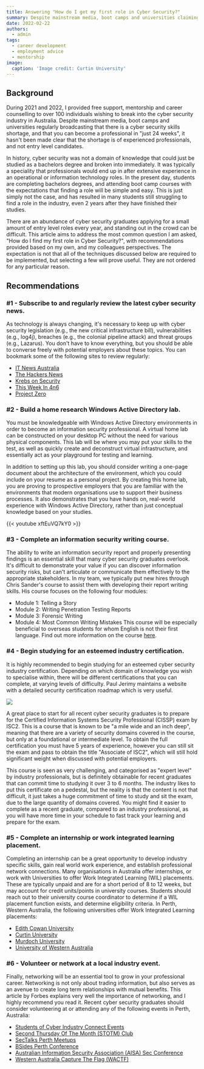 ```yaml
---
title: Answering "How do I get my first role in Cyber Security?"
summary: Despite mainstream media, boot camps and universities claiming there is a cyber security skills shortage, and that you can become a professional "in just 24 weeks", it hasn't been made clear that the shortage is of experienced professionals, and not entry level candidates. This creates a "chicken and the egg" scenario, as individuals struggle to secure their first role. This article provides advice on steps you can take to secure your first cyber role in Australia. 
date: 2022-02-22
authors:
  - admin
tags:
  - career development
  - employment advice
  - mentorship
image:
  caption: 'Image credit: Curtin University'
---
```

## Background
During 2021 and 2022, I provided free support, mentorship and career counselling to over 100 individuals wishing to break into the cyber security industry in Australia. Despite mainstream media, boot camps and universities regularly broadcasting that there is a cyber security skills shortage, and that you can become a professional in "just 24 weeks", it hasn't been made clear that the shortage is of experienced professionals, and not entry level candidates. 

In history, cyber security was not a domain of knowledge that could just be studied as a bachelors degree and broken into immediately. It was typically a speciality that professionals would end up in after extensive experience in an operational or information technology roles. In the present day, students are completing bachelors degrees, and attending boot camp courses with the expectations that finding a role will be simple and easy. This is just simply not the case, and has resulted in many students still struggling to find a role in the industry, even 2 years after they have finished their studies.

There are an abundance of cyber security graduates applying for a small amount of entry level roles every year, and standing out in the crowd can be difficult. This article aims to address the most common question I am asked, "How do I find my first role in Cyber Security?", with recommendations provided based on my own, and my colleagues perspectives. The expectation is not that all of the techniques discussed below are required to be implemented, but selecting a few will prove useful. They are not ordered for any particular reason.

## Recommendations
### #1 - Subscribe to and regularly review the latest cyber security news.
As technology is always changing, it's necessary to keep up with cyber security legislation (e.g., the new critical infrastructure bill), vulnerabilities (e.g., log4j), breaches (e.g., the colonial pipeline attack) and threat groups (e.g., Lazarus). You don't have to know everything, but you should be able to converse freely with potential employers about these topics. You can bookmark some of the following sites to review regularly:
* [IT News Australia](https://www.itnews.com.au/)
* [The Hackers News](https://thehackernews.com/)
* [Krebs on Security](https://krebsonsecurity.com/)
* [This Week In 4n6](https://thisweekin4n6.com/)
* [Project Zero](https://googleprojectzero.blogspot.com/)

### #2 - Build a home research Windows Active Directory lab.
You must be knowledgeable with Windows Active Directory environments in order to become an information security professional. A virtual home lab can be constructed on your desktop PC without the need for various physical components. This lab will be where you may put your skills to the test, as well as quickly create and deconstruct virtual infrastructure, and essentially act as your playground for testing and learning. 

In addition to setting up this lab, you should consider writing a one-page document about the architecture of the environment, which you could include on your resume as a personal project. By creating this home lab, you are proving to prospective employers that you are familiar with the environments that modern organisations use to support their business processes. It also demonstrates that you have hands on, real-world experience with Windows Active Directory, rather than just conceptual knowledge based on your studies. 

{{< youtube xftEuVQ7kY0 >}}

### #3 - Complete an information security writing course.
The ability to write an information security report and properly presenting findings is an essential skill that many cyber security graduates overlook. It's difficult to demonstrate your value if you can discover information security risks, but can't articulate or communicate them effectively to the appropriate stakeholders. In my team, we typically put new hires through Chris Sander's course to assist them with developing their report writing skills. His course focuses on the following four modules:
* Module 1: Telling a Story
* Module 2: Writing Penetration Testing Reports
* Module 3: Forensic Writing
* Module 4: Most Common Writing Mistakes
This course will be especially beneficial to overseas students for whom English is not their first language. Find out more information on the course [here](https://chrissanders.org/training/writing/).

### #4 - Begin studying for an esteemed industry certification.
It is highly recommended to begin studying for an esteemed cyber security industry certification. Depending on which domain of knowledge you wish to specialise within, there will be different certifications that you can complete, at varying levels of difficulty. Paul Jerimy maintains a website with a detailed security certification roadmap which is very useful. 

![](https://media.licdn.com/dms/image/C5612AQF5ktMnIXtjow/article-inline_image-shrink_1500_2232/0/1645502872541?e=1718841600&v=beta&t=ZMruiIytD0xzGSsbHwAkL6ec_Z7YuprMSF_9-YV52BQ)

A great place to start for all recent cyber security graduates is to prepare for the Certified Information Systems Security Professional (CISSP) exam by ISC2. This is a course that is known to be "a mile wide and an inch deep", meaning that there are a variety of security domains covered in the course, but only at a foundational or intermediate level. To obtain the full certification you must have 5 years of experience, however you can still sit the exam and pass to obtain the title "Associate of ISC2", which will still hold significant weight when discussed with potential employers. 

This course is seen as very challenging, and categorised as "expert level" by industry professionals, but is definitely obtainable for recent graduates that can commit time to studying it over 3 to 6 months. The industry likes to put this certificate on a pedestal, but the reality is that the content is not that difficult, it just takes a huge commitment of time to study and sit the exam, due to the large quantity of domains covered. You might find it easier to complete as a recent graduate, compared to an industry professional, as you will have more time in your schedule to fast track your learning and prepare for the exam.

### #5 - Complete an internship or work integrated learning placement. 
Completing an internship can be a great opportunity to develop industry specific skills, gain real world work experience, and establish professional network connections. Many organisations in Australia offer internships, or work with Universities to offer Work Integrated Learning (WIL) placements. These are typically unpaid and are for a short period of 8 to 12 weeks, but may account for credit units/points in university courses. Students should reach out to their university course coordinator to determine if a WIL placement function exists, and determine eligibility criteria. In Perth, Western Australia, the following universities offer Work Integrated Learning placements:
* [Edith Cowan University](https://www.ecu.edu.au/schools/science/employability/work-integrated-learning)
* [Curtin University](https://www.curtin.edu.au/engage/student-engagement/work-integrated-learning/)
* [Murdoch University](https://www.murdoch.edu.au/Work-Integrated-Learning/)
* [University of Western Australia](https://www.uwa.edu.au/students/My-career/Work-placements-and-internships)

### #6 - Volunteer or network at a local industry event.
Finally, networking will be an essential tool to grow in your professional career. Networking is not only about trading information, but also serves as an avenue to create long term relationships with mutual benefits. This article by Forbes explains very well the importance of networking, and I highly recommend you read it. Recent cyber security graduates should consider volunteering at or attending any of the following events in Perth, Australia:
* [Students of Cyber Industry Connect Events](https://www.linkedin.com/showcase/studentsofcyber/)
* [Second Thursday Of The Month (STOTM) Club](https://www.linkedin.com/groups/7053348/)
* [SecTalks Perth Meetups](https://www.meetup.com/en-AU/SecTalks-Perth/)
* [BSides Perth Conference](https://bsidesperth.com.au/)
* [Australian Information Security Association (AISA) Sec Conference](https://aisa.org.au/Public/Events/Event_Display.aspx?EventKey=10c6dbf3-5485-434c-b2cc-9749fa902b26)
* [Western Australia Capture The Flag (WACTF)](https://capture.tf/)